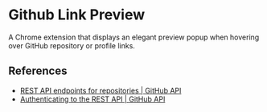 # Github Link Preview

A Chrome extension that displays an elegant preview popup when hovering over GitHub repository or profile links.

## References

- [REST API endpoints for repositories | GitHub API](https://docs.github.com/en/rest/repos/repos?apiVersion=2022-11-28)
- [Authenticating to the REST API | GitHub API](https://docs.github.com/en/rest/authentication/authenticating-to-the-rest-api?apiVersion=2022-11-28)

